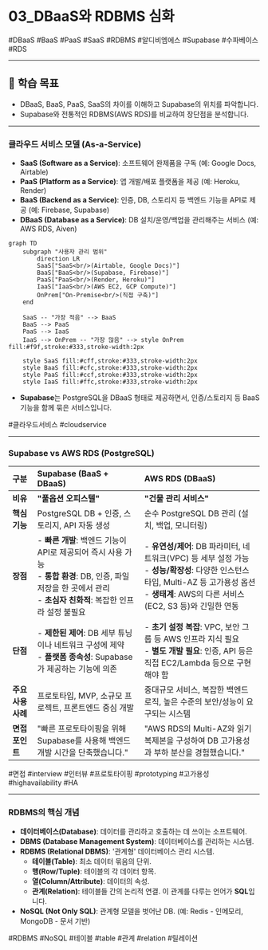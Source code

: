 # 03_DBaaS와 RDBMS 심화

#DBaaS #BaaS #PaaS #SaaS #RDBMS #알디비엠에스 #Supabase #수파베이스 #RDS

---

## 🎯 학습 목표

- DBaaS, BaaS, PaaS, SaaS의 차이를 이해하고 Supabase의 위치를 파악합니다.
- Supabase와 전통적인 RDBMS(AWS RDS)를 비교하여 장단점을 분석합니다.

---

### 클라우드 서비스 모델 (As-a-Service)

- **SaaS (Software as a Service)**: 소프트웨어 완제품을 구독 (예: Google Docs, Airtable)
- **PaaS (Platform as a Service)**: 앱 개발/배포 플랫폼을 제공 (예: Heroku, Render)
- **BaaS (Backend as a Service)**: 인증, DB, 스토리지 등 백엔드 기능을 API로 제공 (예: Firebase, Supabase)
- **DBaaS (Database as a Service)**: DB 설치/운영/백업을 관리해주는 서비스 (예: AWS RDS, Aiven)

```mermaid
graph TD
    subgraph "사용자 관리 범위"
        direction LR
        SaaS["SaaS<br/>(Airtable, Google Docs)"]
        BaaS["BaaS<br/>(Supabase, Firebase)"]
        PaaS["PaaS<br/>(Render, Heroku)"]
        IaaS["IaaS<br/>(AWS EC2, GCP Compute)"]
        OnPrem["On-Premise<br/>(직접 구축)"]
    end

    SaaS -- "가장 적음" --> BaaS
    BaaS --> PaaS
    PaaS --> IaaS
    IaaS --> OnPrem -- "가장 많음" --> style OnPrem fill:#f9f,stroke:#333,stroke-width:2px

    style SaaS fill:#cff,stroke:#333,stroke-width:2px
    style BaaS fill:#cfc,stroke:#333,stroke-width:2px
    style PaaS fill:#ccf,stroke:#333,stroke-width:2px
    style IaaS fill:#ffc,stroke:#333,stroke-width:2px
```

- **Supabase**는 PostgreSQL을 DBaaS 형태로 제공하면서, 인증/스토리지 등 BaaS 기능을 함께 묶은 서비스입니다.

#클라우드서비스 #cloudservice

---

### Supabase vs AWS RDS (PostgreSQL)

| 구분               | Supabase (BaaS + DBaaS)                                                                                                                                                   | AWS RDS (DBaaS)                                                                                                                                                                                      |
| :----------------- | :------------------------------------------------------------------------------------------------------------------------------------------------------------------------ | :--------------------------------------------------------------------------------------------------------------------------------------------------------------------------------------------------- |
| **비유**           | **"풀옵션 오피스텔"**                                                                                                                                                     | **"건물 관리 서비스"**                                                                                                                                                                               |
| **핵심 기능**      | PostgreSQL DB + 인증, 스토리지, API 자동 생성                                                                                                                             | 순수 PostgreSQL DB 관리 (설치, 백업, 모니터링)                                                                                                                                                       |
| **장점**           | - **빠른 개발**: 백엔드 기능이 API로 제공되어 즉시 사용 가능<br/>- **통합 환경**: DB, 인증, 파일 저장을 한 곳에서 관리<br/>- **초심자 친화적**: 복잡한 인프라 설정 불필요 | - **유연성/제어**: DB 파라미터, 네트워크(VPC) 등 세부 설정 가능<br/>- **성능/확장성**: 다양한 인스턴스 타입, Multi-AZ 등 고가용성 옵션<br/>- **생태계**: AWS의 다른 서비스(EC2, S3 등)와 긴밀한 연동 |
| **단점**           | - **제한된 제어**: DB 세부 튜닝이나 네트워크 구성에 제약<br/>- **플랫폼 종속성**: Supabase가 제공하는 기능에 의존                                                         | - **초기 설정 복잡**: VPC, 보안 그룹 등 AWS 인프라 지식 필요<br/>- **별도 개발 필요**: 인증, API 등은 직접 EC2/Lambda 등으로 구현해야 함                                                             |
| **주요 사용 사례** | 프로토타입, MVP, 소규모 프로젝트, 프론트엔드 중심 개발                                                                                                                    | 중대규모 서비스, 복잡한 백엔드 로직, 높은 수준의 보안/성능이 요구되는 시스템                                                                                                                         |
| **면접 포인트**    | "빠른 프로토타이핑을 위해 Supabase를 사용해 백엔드 개발 시간을 단축했습니다."                                                                                             | "AWS RDS의 Multi-AZ와 읽기 복제본을 구성하여 DB 고가용성과 부하 분산을 경험했습니다."                                                                                                                |

#면접 #interview #인터뷰 #프로토타이핑 #prototyping #고가용성 #highavailability #HA

---

### RDBMS의 핵심 개념

- **데이터베이스(Database)**: 데이터를 관리하고 호출하는 데 쓰이는 소프트웨어.
- **DBMS (Database Management System)**: 데이터베이스를 관리하는 시스템.
- **RDBMS (Relational DBMS)**: '관계형' 데이터베이스 관리 시스템.
  - **테이블(Table)**: 최소 데이터 묶음의 단위.
  - **행(Row/Tuple)**: 테이블의 각 데이터 항목.
  - **열(Column/Attribute)**: 데이터의 속성.
  - **관계(Relation)**: 테이블들 간의 논리적 연결. 이 관계를 다루는 언어가 **SQL**입니다.
- **NoSQL (Not Only SQL)**: 관계형 모델을 벗어난 DB. (예: Redis - 인메모리, MongoDB - 문서 기반)

#RDBMS #NoSQL #테이블 #table #관계 #relation #릴레이션
